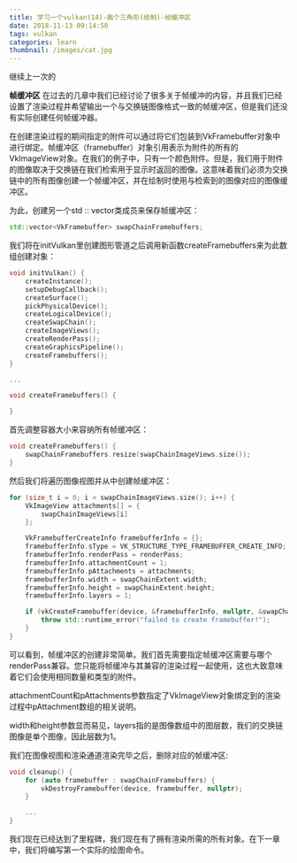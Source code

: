 ```yaml
---
title: 学习一个vulkan(14)-画个三角形(绘制)-帧缓冲区
date: 2018-11-13 09:14:50
tags: vulkan
categories: learn
thumbnail: /images/cat.jpg
---
```

继续上一次的
<!-- more -->
<b>帧缓冲区</b>
在过去的几章中我们已经讨论了很多关于帧缓冲的内容，并且我们已经设置了渲染过程并希望输出一个与交换链图像格式一致的帧缓冲区，但是我们还没有实际创建任何帧缓冲器。

在创建渲染过程的期间指定的附件可以通过将它们包装到VkFramebuffer对象中进行绑定。帧缓冲区（framebuffer）对象引用表示为附件的所有的VkImageView对象。在我们的例子中，只有一个颜色附件。但是，我们用于附件的图像取决于交换链在我们检索用于显示时返回的图像。这意味着我们必须为交换链中的所有图像创建一个帧缓冲区，并在绘制时使用与检索到的图像对应的图像缓冲区。

为此，创建另一个std :: vector类成员来保存帧缓冲区：
```cpp
std::vector<VkFramebuffer> swapChainFramebuffers;
```
我们将在initVulkan里创建图形管道之后调用新函数createFramebuffers来为此数组创建对象：
```cpp
void initVulkan() {
    createInstance();
    setupDebugCallback();
    createSurface();
    pickPhysicalDevice();
    createLogicalDevice();
    createSwapChain();
    createImageViews();
    createRenderPass();
    createGraphicsPipeline();
    createFramebuffers();
}

...

void createFramebuffers() {

}
```
首先调整容器大小来容纳所有帧缓冲区：
```cpp
void createFramebuffers() {
    swapChainFramebuffers.resize(swapChainImageViews.size());
}
```
然后我们将遍历图像视图并从中创建帧缓冲区：
```cpp
for (size_t i = 0; i < swapChainImageViews.size(); i++) {
    VkImageView attachments[] = {
        swapChainImageViews[i]
    };

    VkFramebufferCreateInfo framebufferInfo = {};
    framebufferInfo.sType = VK_STRUCTURE_TYPE_FRAMEBUFFER_CREATE_INFO;
    framebufferInfo.renderPass = renderPass;
    framebufferInfo.attachmentCount = 1;
    framebufferInfo.pAttachments = attachments;
    framebufferInfo.width = swapChainExtent.width;
    framebufferInfo.height = swapChainExtent.height;
    framebufferInfo.layers = 1;

    if (vkCreateFramebuffer(device, &framebufferInfo, nullptr, &swapChainFramebuffers[i]) != VK_SUCCESS) {
        throw std::runtime_error("failed to create framebuffer!");
    }
}
```
可以看到，帧缓冲区的创建非常简单。我们首先需要指定帧缓冲区需要与哪个renderPass兼容。您只能将帧缓冲与其兼容的渲染过程一起使用，这也大致意味着它们会使用相同数量和类型的附件。

attachmentCount和pAttachments参数指定了VkImageView对象绑定到的渲染过程中pAttachment数组的相关说明。

width和height参数显而易见，layers指的是图像数组中的图层数，我们的交换链图像是单个图像，因此层数为1。

我们在图像视图和渲染通道渲染完毕之后，删除对应的帧缓冲区:
```cpp
void cleanup() {
    for (auto framebuffer : swapChainFramebuffers) {
        vkDestroyFramebuffer(device, framebuffer, nullptr);
    }

    ...
}
```
我们现在已经达到了里程碑，我们现在有了拥有渲染所需的所有对象。在下一章中，我们将编写第一个实际的绘图命令。









































































